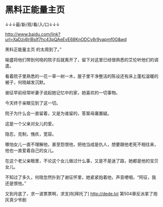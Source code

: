 # 黑料正能量主页

↓↓↓最/新/观/看/入/口↓↓↓

http://www.baidu.com/link?url=XaDzi4lrlBsIf7hc43pQAeEvE68KnODCy8r9yapmf0G&wd

黑料正能量主页
的太周到了。”

喻盛将他们带到何晓的院子后就离开了，留下对这里已经很熟悉的艾伦听他们的调遣。

看着院子里熟悉的一花一草一树一木，屋子里干净整洁的陈设还有床上蓬松温暖的被子，何晓越发沉默。

谢征早前经常听妻子说起她记忆中的家，她喜欢的一切事物。

今天终于亲眼见到了这一切。

院子为什么会一直留着，又是为谁留的，答案毋庸置疑。

这是一个父亲对女儿的爱。

隐忍，克制，愧疚，宽容。

哪怕女儿一直不理解他，甚至怨恨他，把他当成是仇人，想要跟他老死不相往来，他也一直爱着自己的女儿。

在这个老父亲眼里，不论这个女儿做过什么事，又是不是迷了路，她都是他的宝贝女儿。

不知过了多久，何晓忽然扑到了谢征怀里，她紧紧抱着他，声音哽咽，“阿征，我还是恨他。”

又到月底了，求一波票票啊，求支持[拜托了]
http://dede.lol
第504章反派拿了炮灰真少爷剧
